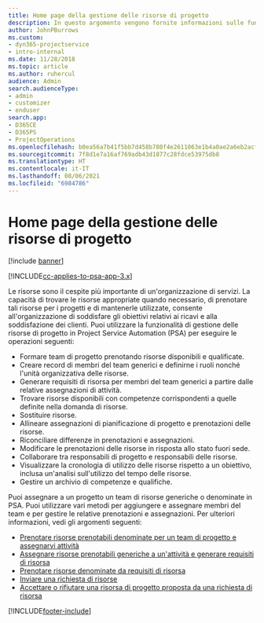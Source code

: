 ```yaml
---
title: Home page della gestione delle risorse di progetto
description: In questo argomento vengono fornite informazioni sulle funzionalità di gestione delle risorse in Project Service Automation (PSA) per Dynamics 365.
author: JohnPBurrows
ms.custom:
- dyn365-projectservice
- intro-internal
ms.date: 11/28/2018
ms.topic: article
ms.author: ruhercul
audience: Admin
search.audienceType:
- admin
- customizer
- enduser
search.app:
- D365CE
- D365PS
- ProjectOperations
ms.openlocfilehash: b0ea56a7b41f5bb7d458b780f4e2611063e1b4a0ae2a6eb2acfa9cfef8c1cff0
ms.sourcegitcommit: 7f8d1e7a16af769adb43d1877c28fdce53975db8
ms.translationtype: HT
ms.contentlocale: it-IT
ms.lasthandoff: 08/06/2021
ms.locfileid: "6984786"
---
```

# <a name="resourcing-projects-home-page"></a>Home page della gestione delle risorse di progetto

[!include [banner](../includes/psa-now-project-operations.md)]

[!INCLUDE[cc-applies-to-psa-app-3.x](../includes/cc-applies-to-psa-app-3x.md)]

Le risorse sono il cespite più importante di un'organizzazione di servizi. La capacità di trovare le risorse appropriate quando necessario, di prenotare tali risorse per i progetti e di mantenerle utilizzate, consente all'organizzazione di soddisfare gli obiettivi relativi ai ricavi e alla soddisfazione dei clienti. Puoi utilizzare la funzionalità di gestione delle risorse di progetto in Project Service Automation (PSA) per eseguire le operazioni seguenti:

- Formare team di progetto prenotando risorse disponibili e qualificate.
- Creare record di membri del team generici e definirne i ruoli nonché l'unità organizzativa delle risorse.
- Generare requisiti di risorsa per membri del team generici a partire dalle relative assegnazioni di attività.
- Trovare risorse disponibili con competenze corrispondenti a quelle definite nella domanda di risorse.
- Sostituire risorse.
- Allineare assegnazioni di pianificazione di progetto e prenotazioni delle risorse.
- Riconciliare differenze in prenotazioni e assegnazioni.
- Modificare le prenotazioni delle risorse in risposta allo stato fuori sede.
- Collaborare tra responsabili di progetto e responsabili delle risorse.
- Visualizzare la cronologia di utilizzo delle risorse rispetto a un obiettivo, inclusa un'analisi sull'utilizzo del tempo delle risorse.
- Gestire un archivio di competenze e qualifiche.


Puoi assegnare a un progetto un team di risorse generiche o denominate in PSA. Puoi utilizzare vari metodi per aggiungere e assegnare membri del team e per gestire le relative prenotazioni e assegnazioni. Per ulteriori informazioni, vedi gli argomenti seguenti:

- [Prenotare risorse prenotabili denominate per un team di progetto e assegnarvi attività](assign-named-bookable-resource.md)
- [Assegnare risorse prenotabili generiche a un'attività e generare requisiti di risorsa](assign-generic-bookable-resource.md)
- [Prenotare risorse denominate da requisiti di risorsa](book-named-resource.md)
- [Inviare una richiesta di risorse](submit-resource-request.md)
- [Accettare o rifiutare una risorsa di progetto proposta da una richiesta di risorsa](accept-reject-proposed-resource.md)


[!INCLUDE[footer-include](../includes/footer-banner.md)]